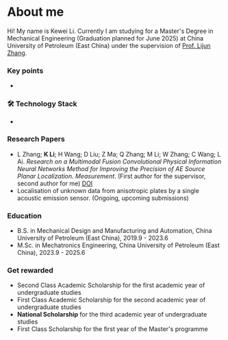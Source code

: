 # About me

Hi! My name is Kewei Li. Currently I am studying for a Master's Degree in Mechanical Engineering (Graduation planned for June 2025) at China University of Petroleum (East China) under the supervision of [Prof. Lijun Zhang](https://www.linkedin.com/company/epam-systems/).


### Key points
*   

### 🛠 Technology Stack
*   

### Research Papers
*   L Zhang; **K Li**; H Wang; D Liu; Z Ma; Q Zhang; M Li; W Zhang; C Wang; L Ai. *Research on a Multimodal Fusion Convolutional Physical Information Neural Networks Method for Improving the Precision of AE Source Planar Localization. Measurement*. (First author for the supervisor, second author for me) [DOI](https://www.sciencedirect.com/science/article/pii/S0263224124008807/)
*   Localisation of unknown data from anisotropic plates by a single acoustic emission sensor. (Ongoing, upcoming submissions)

### Education
*   B.S. in Mechanical Design and Manufacturing and Automation, China University of Petroleum (East China), 2019.9 - 2023.6
*   M.Sc. in Mechatronics Engineering, China University of Petroleum (East China), 2023.9 - 2025.6

### Get rewarded
*   Second Class Academic Scholarship for the first academic year of undergraduate studies
*   First Class Academic Scholarship for the second academic year of undergraduate studies
*   **National Scholarship** for the third academic year of undergraduate studies
*   First Class Scholarship for the first year of the Master's programme
